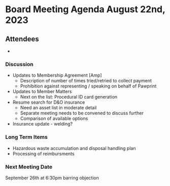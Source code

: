 # Board Meeting Agenda August 22nd, 2023

## Attendees
- 

### Discussion
- Updates to Membership Agreement [Amp]
  - Description of number of times tried/retried to collect payment
  - Prohibition against representing / speaking on behalf of Pawprint
- Updates to Member Matters 
  - Next on the list: Procedural ID card generation 
- Resume search for D&O insurance
  - Need an asset list in moderate detail
  - Separate meeting needs to be convened to discuss further
  - Comparison of available options 
- Insurance update - welding?

### Long Term Items
- Hazardous waste accumulation and disposal handling plan
- Processing of reimbursments



### Next Meeting Date
September 26th at 6:30pm barring objection 
